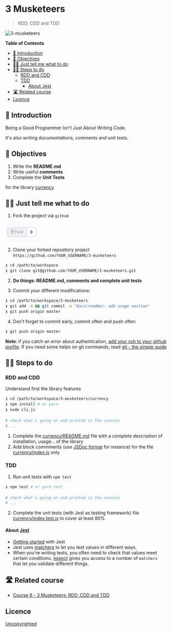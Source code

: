 # 3 Musketeers

> RDD, CDD and TDD

![3-musketeers](https://source.unsplash.com/6I7PthWd8BI/800x600)

<!-- START doctoc generated TOC please keep comment here to allow auto update -->
<!-- DON'T EDIT THIS SECTION, INSTEAD RE-RUN doctoc TO UPDATE -->
**Table of Contents**

- [🐣 Introduction](#-introduction)
- [🎯 Objectives](#-objectives)
- [👩‍💻 Just tell me what to do](#%E2%80%8D-just-tell-me-what-to-do)
- [🏃‍♀️ Steps to do](#%E2%80%8D-steps-to-do)
  - [RDD and CDD](#rdd-and-cdd)
  - [TDD](#tdd)
    - [About Jest](#about-jest)
- [🛣️ Related course](#-related-course)
- [Licence](#licence)

<!-- END doctoc generated TOC please keep comment here to allow auto update -->

## 🐣 Introduction

Being a Good Programmer Isn't Just About Writing Code.

It's also writing documentations, comments and unit tests.

## 🎯 Objectives

1. Write the **README.md**
2. Write useful **comments**
2. Complete the **Unit Tests**

for the library [currency](./currency)

## 👩‍💻 Just tell me what to do

1. Fork the project via `github`

![fork](./fork.png)
</li>

2. Clone your forked repository project `https://github.com/YOUR_USERNAME/3-musketeers`

```sh
❯ cd /path/to/workspace
❯ git clone git@github.com:YOUR_USERNAME/3-musketeers.git
```

2. **Do things: README.md, comments and complete unit tests**

3. Commit your different modifications:


```sh
❯ cd /path/to/workspace/3-musketeers
❯ git add -A && git commit -m "docs(readme): add usage section"
❯ git push origin master
```

4. Don't forget to commit early, commit often and push often

```sh
❯ git push origin master
```

**Note**: if you catch an error about authentication, [add your ssh to your github profile](https://help.github.com/articles/connecting-to-github-with-ssh/).
If you need some helps on git commands, read [git - the simple guide](http://rogerdudler.github.io/git-guide/)

## 🏃‍♀️ Steps to do

### RDD and CDD

Understand first the library features

```sh
❯ cd /path/to/workspace/3-musketeers/currency
❯ npm install # or yarn
❯ node cli.js

# chech what's going on and printed in the console
# ...
```

1. Complete the [currency/README.md](./currency/README.md) file with a complete description of installation, usage... of the library
2. Add block commments (use [JSDoc format](https://dev.to/gmartigny/the-power-of-jsdoc-272d) for instance) for the file [currency/index.js](./currency/index.js) only

### TDD

1. Run unit tests with `npm test`
```sh
❯ npm test # or yarn test

# chech what's going on and printed in the console
# ...
```

2. Complete the unit tests (with Jest as testing framework) file [currency/index.test.js](./currency/index.test.js) to cover at least 80%

#### About [Jest](https://jestjs.io/en/)

* [Getting started](https://jestjs.io/docs/en/getting-started) with Jest
* Jest uses [matchers](https://jestjs.io/docs/en/using-matchers) to let you test values in different ways.
* When you're writing tests, you often need to check that values meet certain conditions. [expect](https://jestjs.io/docs/en/expect) gives you access to a number of `matchers` that let you validate different things.

## 🛣️ Related course

* [Course 6 - 3 Musketeers: RDD, CDD and TDD](https://github.com/92bondstreet/javascript-empire#-course-6---3-musketeers-rdd-cdd-and-tdd)

## Licence

[Uncopyrighted](http://zenhabits.net/uncopyright/)
